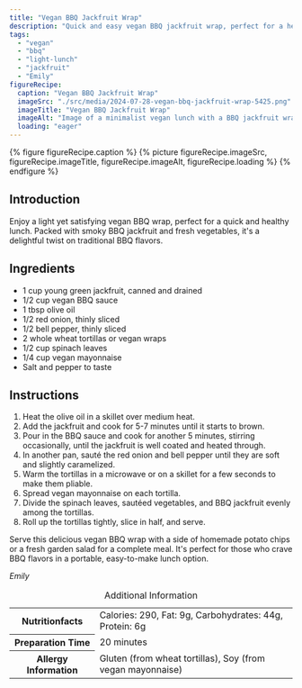 ```yaml
---
title: "Vegan BBQ Jackfruit Wrap"
description: "Quick and easy vegan BBQ jackfruit wrap, perfect for a healthy and satisfying light lunch. Packed with flavors and ready in minutes."
tags:
  - "vegan"
  - "bbq"
  - "light-lunch"
  - "jackfruit"
  - "Emily"
figureRecipe: 
  caption: "Vegan BBQ Jackfruit Wrap"
  imageSrc: "./src/media/2024-07-28-vegan-bbq-jackfruit-wrap-5425.png"
  imageTitle: "Vegan BBQ Jackfruit Wrap"
  imageAlt: "Image of a minimalist vegan lunch with a BBQ jackfruit wrap on a light plate, side of chips, and fresh salad, in natural light on a simple table."
  loading: "eager"
---
```


{% figure figureRecipe.caption %}
{% picture figureRecipe.imageSrc, figureRecipe.imageTitle, figureRecipe.imageAlt, figureRecipe.loading %}
{% endfigure %}

## Introduction

Enjoy a light yet satisfying vegan BBQ wrap, perfect for a quick and healthy lunch. Packed with smoky BBQ jackfruit and fresh vegetables, it's a delightful twist on traditional BBQ flavors.

## Ingredients

- 1 cup young green jackfruit, canned and drained
- 1/2 cup vegan BBQ sauce
- 1 tbsp olive oil
- 1/2 red onion, thinly sliced
- 1/2 bell pepper, thinly sliced
- 2 whole wheat tortillas or vegan wraps
- 1/2 cup spinach leaves
- 1/4 cup vegan mayonnaise
- Salt and pepper to taste

## Instructions

1. Heat the olive oil in a skillet over medium heat.
2. Add the jackfruit and cook for 5-7 minutes until it starts to brown.
3. Pour in the BBQ sauce and cook for another 5 minutes, stirring occasionally, until the jackfruit is well coated and heated through.
4. In another pan, sauté the red onion and bell pepper until they are soft and slightly caramelized.
5. Warm the tortillas in a microwave or on a skillet for a few seconds to make them pliable.
6. Spread vegan mayonnaise on each tortilla.
7. Divide the spinach leaves, sautéed vegetables, and BBQ jackfruit evenly among the tortillas.
8. Roll up the tortillas tightly, slice in half, and serve.

Serve this delicious vegan BBQ wrap with a side of homemade potato chips or a fresh garden salad for a complete meal. It's perfect for those who crave BBQ flavors in a portable, easy-to-make lunch option.

*Emily*

<table><caption class='sr-only'>Additional Information</caption><tr><th>Nutritionfacts</th><td>Calories: 290, Fat: 9g, Carbohydrates: 44g, Protein: 6g&nbsp;</td></tr><tr><th>Preparation Time</th><td>20 minutes&nbsp;</td></tr><tr><th>Allergy Information</th><td>Gluten (from wheat tortillas), Soy (from vegan mayonnaise)&nbsp;</td></tr></table>

